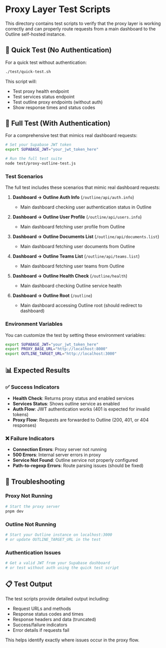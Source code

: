 # Proxy Layer Test Scripts

This directory contains test scripts to verify that the proxy layer is working correctly and can properly route requests from a main dashboard to the Outline self-hosted instance.

## 🚀 Quick Test (No Authentication)

For a quick test without authentication:

```bash
./test/quick-test.sh
```

This script will:
- Test proxy health endpoint
- Test services status endpoint  
- Test outline proxy endpoints (without auth)
- Show response times and status codes

## 🧪 Full Test (With Authentication)

For a comprehensive test that mimics real dashboard requests:

```bash
# Set your Supabase JWT token
export SUPABASE_JWT="your_jwt_token_here"

# Run the full test suite
node test/proxy-outline-test.js
```

### Test Scenarios

The full test includes these scenarios that mimic real dashboard requests:

1. **Dashboard → Outline Auth Info** (`/outline/api/auth.info`)
   - Main dashboard checking user authentication status in Outline

2. **Dashboard → Outline User Profile** (`/outline/api/users.info`)
   - Main dashboard fetching user profile from Outline

3. **Dashboard → Outline Documents List** (`/outline/api/documents.list`)
   - Main dashboard fetching user documents from Outline

4. **Dashboard → Outline Teams List** (`/outline/api/teams.list`)
   - Main dashboard fetching user teams from Outline

5. **Dashboard → Outline Health Check** (`/outline/health`)
   - Main dashboard checking Outline service health

6. **Dashboard → Outline Root** (`/outline`)
   - Main dashboard accessing Outline root (should redirect to dashboard)

### Environment Variables

You can customize the test by setting these environment variables:

```bash
export SUPABASE_JWT="your_jwt_token_here"
export PROXY_BASE_URL="http://localhost:8000"
export OUTLINE_TARGET_URL="http://localhost:3000"
```

## 📊 Expected Results

### ✅ Success Indicators

- **Health Check**: Returns proxy status and enabled services
- **Services Status**: Shows outline service as enabled
- **Auth Flow**: JWT authentication works (401 is expected for invalid tokens)
- **Proxy Flow**: Requests are forwarded to Outline (200, 401, or 404 responses)

### ❌ Failure Indicators

- **Connection Errors**: Proxy server not running
- **500 Errors**: Internal server errors in proxy
- **Service Not Found**: Outline service not properly configured
- **Path-to-regexp Errors**: Route parsing issues (should be fixed)

## 🔧 Troubleshooting

### Proxy Not Running
```bash
# Start the proxy server
pnpm dev
```

### Outline Not Running
```bash
# Start your Outline instance on localhost:3000
# or update OUTLINE_TARGET_URL in the test
```

### Authentication Issues
```bash
# Get a valid JWT from your Supabase dashboard
# or test without auth using the quick test script
```

## 📋 Test Output

The test scripts provide detailed output including:

- Request URLs and methods
- Response status codes and times
- Response headers and data (truncated)
- Success/failure indicators
- Error details if requests fail

This helps identify exactly where issues occur in the proxy flow. 